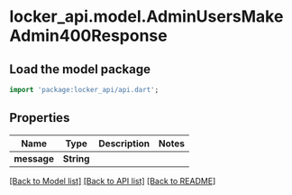 # locker_api.model.AdminUsersMakeAdmin400Response

## Load the model package
```dart
import 'package:locker_api/api.dart';
```

## Properties
Name | Type | Description | Notes
------------ | ------------- | ------------- | -------------
**message** | **String** |  | 

[[Back to Model list]](../README.md#documentation-for-models) [[Back to API list]](../README.md#documentation-for-api-endpoints) [[Back to README]](../README.md)


